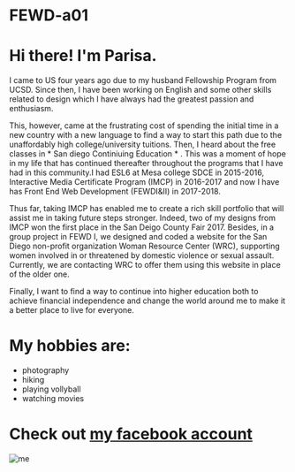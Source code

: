 # FEWD-a01

# Hi there! I'm Parisa.
   I came to US four years ago due to my husband Fellowship Program from UCSD. Since then,  I have been working on English and some other skills related to design which I have always had the greatest passion and enthusiasm. 
   
   This, however, came at the frustrating cost of spending the initial time in a new country with a new language to find a way to start this path due to the unaffordably high college/university tuitions. Then, I heard about the free classes in * San diego Continiuing Education * . This was a moment of hope in my life that has continued thereafter throughout the programs that I have had in this community.I had ESL6 at Mesa college SDCE in 2015-2016, Interactive Media Certificate Program (IMCP) in  2016-2017 and now I have has Front End Web Development (FEWDI&II) in 2017-2018. 
   
   Thus far, taking IMCP has enabled me to create a rich skill portfolio that will assist me in taking future steps stronger. Indeed, two of my designs from IMCP won the first place in the San Deigo County Fair 2017. Besides, in a group project in FEWD I, we designed and coded a website for the San Diego non-profit organization Woman Resource Center (WRC), supporting women involved in or threatened by domestic violence or sexual assault. Currently, we are contacting WRC to offer them using this website in place of the older one.
   
   Finally, I want to find a way to continue into higher education both to achieve financial independence and change the world around me to make it a better place to live for everyone.
   

   
# My hobbies are:
   * photography
   * hiking
   * playing vollyball
   * watching movies
  
# Check out [my facebook account](https://www.facebook.com/parisa.nikzad.71)

![me](https://user-images.githubusercontent.com/32685010/35788907-31b44e22-09ed-11e8-9222-e98f71e50357.jpg)
